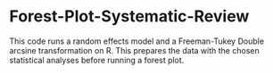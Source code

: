 # Forest-Plot-Systematic-Review
This code runs a random effects model and a Freeman-Tukey Double arcsine transformation on R. This prepares the data with the chosen statistical analyses before running a forest plot.
